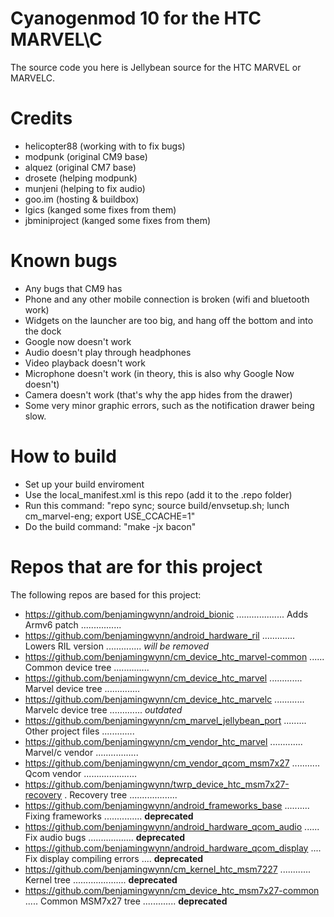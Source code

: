 Cyanogenmod 10 for the HTC MARVEL\C
==============================

The source code you here is Jellybean source for the HTC MARVEL or MARVELC.

Credits
==============================

- helicopter88 (working with to fix bugs)
- modpunk (original CM9 base)
- alquez (original CM7 base)
- drosete (helping modpunk)
- munjeni (helping to fix audio)
- goo.im (hosting & buildbox)
- lgics (kanged some fixes from them)
- jbminiproject (kanged some fixes from them)

Known bugs
==============================

- Any bugs that CM9 has
- Phone and any other mobile connection is broken (wifi and bluetooth work)
- Widgets on the launcher are too big, and hang off the bottom and into the dock
- Google now doesn't work
- Audio doesn't play through headphones
- Video playback doesn't work
- Microphone doesn't work (in theory, this is also why Google Now doesn't)
- Camera doesn't work (that's why the app hides from the drawer)
- Some very minor graphic errors, such as the notification drawer being slow.

How to build
==============================

- Set up your build enviroment
- Use the local_manifest.xml is this repo (add it to the .repo folder) 
- Run this command: "repo sync; source build/envsetup.sh; lunch cm_marvel-eng; export USE_CCACHE=1"
- Do the build command: "make -jx bacon"

Repos that are for this project
===============================

The following repos are based for this project:

- https://github.com/benjamingwynn/android_bionic ................... Adds Armv6 patch ................
- https://github.com/benjamingwynn/android_hardware_ril ............. Lowers RIL version .............. *will be removed*
- https://github.com/benjamingwynn/cm_device_htc_marvel-common ...... Common device tree ..............
- https://github.com/benjamingwynn/cm_device_htc_marvel ............. Marvel device tree ..............
- https://github.com/benjamingwynn/cm_device_htc_marvelc ............ Marvelc device tree ............. *outdated*
- https://github.com/benjamingwynn/cm_marvel_jellybean_port ......... Other project files .............
- https://github.com/benjamingwynn/cm_vendor_htc_marvel ............. Marvel/c vendor .................
- https://github.com/benjamingwynn/cm_vendor_qcom_msm7x27 ........... Qcom vendor ..................... 
- https://github.com/benjamingwynn/twrp_device_htc_msm7x27-recovery . Recovery tree ...................
- https://github.com/benjamingwynn/android_frameworks_base .......... Fixing frameworks ............... **deprecated**
- https://github.com/benjamingwynn/android_hardware_qcom_audio ...... Fix audio bugs .................. **deprecated**
- https://github.com/benjamingwynn/android_hardware_qcom_display .... Fix display compiling errors .... **deprecated**
- https://github.com/benjamingwynn/cm_kernel_htc_msm7227 ............ Kernel tree ..................... **deprecated**
- https://github.com/benjamingwynn/cm_device_htc_msm7x27-common ..... Common MSM7x27 tree ............. **deprecated**
